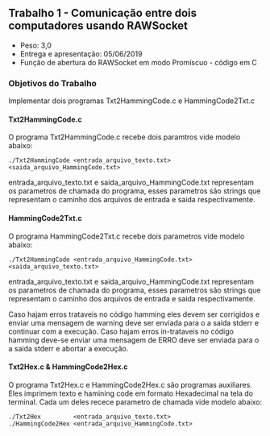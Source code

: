 ## Trabalho 1 - Comunicação entre dois computadores usando RAWSocket 
  - Peso: 3,0 
  - Entrega e apresentação: 05/06/2019  
  - Função de abertura do RAWSocket em modo Promíscuo - código em C  

### Objetivos do Trabalho 
  Implementar dois programas Txt2HammingCode.c e HammingCode2Txt.c
  
#### Txt2HammingCode.c
O programa Txt2HammingCode.c recebe dois paramtros vide modelo abaixo:

```
./Txt2HammingCode <entrada_arquivo_texto.txt> <saida_arquivo_HammingCode.txt>
```
entrada_arquivo_texto.txt e saida_arquivo_HammingCode.txt representam os parametros de chamada do programa, esses parametros são strings que representam o caminho dos arquivos de entrada e saida respectivamente.

#### HammingCode2Txt.c
O programa HammingCode2Txt.c recebe dois parametros vide modelo abaixo:
```
./Txt2HammingCode <entrada_arquivo_HammingCode.txt> <saida_arquivo_texto.txt>
```
entrada_arquivo_texto.txt e saida_arquivo_HammingCode.txt representam os parametros de chamada do programa, esses parametros são strings que representam o caminho dos arquivos de entrada e saida respectivamente.

Caso hajam erros trataveis no código hamming eles devem ser corrigidos e enviar uma mensagem de warning deve ser enviada para o a saida stderr e continuar com a execução.
Caso hajam erros in-trataveis no código hamming deve-se enviar uma mensagem de ERRO deve ser enviada para o a saida stderr e abortar a execução.

#### Txt2Hex.c & HammingCode2Hex.c
O programa Txt2Hex.c e HammingCode2Hex.c são programas auxiliares.
Eles imprimem texto e hamining code em formato Hexadecimal na tela do terminal.
Cada um deles recece parametro de chamada vide modelo abaixo:
```
./Txt2Hex         <entrada_arquivo_texto.txt>
./HammingCode2Hex <entrada_arquivo_HammingCode.txt>
```

